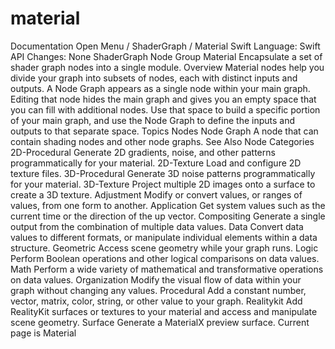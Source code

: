 # material
 Documentation 
 Open Menu 
/
 ShaderGraph 
/
 Material 
Swift
Language: 
Swift
 API Changes: 
None
ShaderGraph Node Group
Material
Encapsulate a set of shader graph nodes into a single module.
Overview
Material nodes help you divide your graph into subsets of nodes, each with distinct inputs and outputs. A 
Node
Graph
 appears as a single node within your main graph. Editing that node hides the main graph and gives you an empty space that you can fill with additional nodes. Use that space to build a specific portion of your main graph, and use the 
Node
Graph
 to define the inputs and outputs to that separate space.
Topics
Nodes
Node
Graph
A node that can contain shading nodes and other node graphs.
See Also
Node Categories
2D-Procedural
Generate 2D gradients, noise, and other patterns programmatically for your material.
2D-Texture
Load and configure 2D texture files.
3D-Procedural
Generate 3D noise patterns programmatically for your material.
3D-Texture
Project multiple 2D images onto a surface to create a 3D texture.
Adjustment
Modify or convert values, or ranges of values, from one form to another.
Application
Get system values such as the current time or the direction of the up vector.
Compositing
Generate a single output from the combination of multiple data values.
Data
Convert data values to different formats, or manipulate individual elements within a data structure.
Geometric
Access scene geometry while your graph runs.
Logic
Perform Boolean operations and other logical comparisons on data values.
Math
Perform a wide variety of mathematical and transformative operations on data values.
Organization
Modify the visual flow of data within your graph without changing any values.
Procedural
Add a constant number, vector, matrix, color, string, or other value to your graph.
Realitykit
Add RealityKit surfaces or textures to your material and access and manipulate scene geometry.
Surface
Generate a MaterialX preview surface.
 Current page is Material 